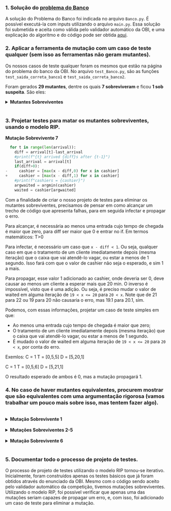 ### **1. Solução do [problema do Banco](https://olimpiada.ic.unicamp.br/pratique/p2/2012/f2/banco/)**

A solução do Problema do Banco foi indicada no arquivo `Banco.py`. É possível executá-la com inputs utilizando o arquivo `main.py`.
Essa solução foi submetida e aceita como válida pelo validador automático da OBI, e uma explicação do algoritmo e do código pode ser obtida [aqui](https://www.youtube.com/watch?v=loitd1Lt0Vo&feature=youtu.be&ab_channel=Rafah).

### **2. Aplicar a ferramenta de mutação com um caso de teste qualquer (sem isso as ferramentas não geram mutantes).**

Os nossos casos de teste qualquer foram os mesmos que estão na página do problema do banco da OBI. No arquivo `test_Banco.py`, são as funções `test_saida_correta_banco1` e `test_saida_correta_banco2`.

Foram gerados **29 mutantes**, dentre os quais **7 sobreviveram** e ficou **1 sob suspeita**. São eles:


<details>
  <summary><b>Mutantes Sobreviventes</b></summary>

  **Mutação Sobrevivente 1**
  ```python
    def banco(C, arrival, service):
      #perhaps sort arrival and service by arrival
  -   last_arrival = 0
  +   last_arrival = 1
      cashier = [0]*C
      waited = 0
      argwaited = 0
      count = 0
  ```
  **Mutação Sobrevivente 2**
  ```python
    def banco(C, arrival, service):
      #perhaps sort arrival and service by arrival
      last_arrival = 0
      cashier = [0]*C
  -   waited = 0
  +   waited = 1
      argwaited = 0
      count = 0
  ```
  **Mutação Sobrevivente 3**
  ```python
    def banco(C, arrival, service):
      #perhaps sort arrival and service by arrival
      last_arrival = 0
      cashier = [0]*C
  -   waited = 0
  +   waited = None
      argwaited = 0
      count = 0
  ```
  **Mutação Sobrevivente 4**
  ```python
    def banco(C, arrival, service):
      #perhaps sort arrival and service by arrival
      last_arrival = 0
      cashier = [0]*C
      waited = 0
  -   argwaited = 0
  +   argwaited = 1
      count = 0
  ```
  **Mutação Sobrevivente 5**
  ```python
    def banco(C, arrival, service):
      #perhaps sort arrival and service by arrival
      last_arrival = 0
      cashier = [0]*C
      waited = 0
  -   argwaited = 0
  +   argwaited = None
      count = 0
  ```
  **Mutação Sobrevivente 6**
  ```python
    for t in range(len(arrival)):
      diff = arrival[t]-last_arrival
      #print(f"{t} arrived {diff}s after {t-1}")
      last_arrival = arrival[t]
  -   if(diff>0):
  +   if(diff>=0):
        cashier = [max(x - diff,0) for x in cashier]
      #print(f"cashiers = {cashier}")
      argwaited = argmin(cashier)
      waited = cashier[argwaited]
  ```
  **Mutação Sobrevivente 7**
  ```python
    for t in range(len(arrival)):
      diff = arrival[t]-last_arrival
      #print(f"{t} arrived {diff}s after {t-1}")
      last_arrival = arrival[t]
      if(diff>0):
  -     cashier = [max(x - diff,0) for x in cashier]
  +     cashier = [max(x - diff,1) for x in cashier]
      #print(f"cashiers = {cashier}")
      argwaited = argmin(cashier)
      waited = cashier[argwaited]
  ```
  **Mutação Suspeita**
  ```python
    def argmin(a):
  -    return min(range(len(a)), key=lambda x : a[x])
  +    return min(range(len(a)), key=lambda x : None)
  
    def banco(C, arrival, service):
      #perhaps sort arrival and service by arrival
  ```
</details>
<br/>


### **3. Projetar testes para matar os mutantes sobreviventes, usando o modelo RIP.**

**Mutação Sobrevivente 7**
  ```python
    for t in range(len(arrival)):
      diff = arrival[t]-last_arrival
      #print(f"{t} arrived {diff}s after {t-1}")
      last_arrival = arrival[t]
      if(diff>0):
  -     cashier = [max(x - diff,0) for x in cashier]
  +     cashier = [max(x - diff,1) for x in cashier]
      #print(f"cashiers = {cashier}")
      argwaited = argmin(cashier)
      waited = cashier[argwaited]
  ```

Com a finalidade de criar o nosso projeto de testes para eliminar os mutantes sobreviventes, precisamos de pensar em como alcançar um trecho de código que apresenta falhas, para em seguida infectar e propagar o erro.

Para alcançar, é necessária ao menos uma entrada cujo tempo de chegada é maior que zero, para diff ser maior que 0 e entrar no if.
Em termos matemáticos: T>0

Para infectar, é necessário um caso que ```x - diff < 1```. Ou seja, qualquer caso em que o tratamento de um cliente imediatamente depois (mesma iteração) que o caixa que vai atendê-lo vagar, ou estar a menos de 1 segundo. Isso fará com que o valor de cashier não seja o esperado, e sim 1 a mais.

Para propagar, esse valor 1 adicionado ao cashier, onde deveria ser 0, deve causar ao menos um cliente a esperar mais que 20 min. O inverso é impossível, visto que é uma adição.
Ou seja, é preciso mudar o valor de waited em alguma iteração de ```19 < x <= 20``` para ```20 < x```. Note que de 21 para 22 ou 19 para 20 não causaria o erro, mas 19.1 para 20.1, sim.

Podemos, com essas informações, projetar um caso de teste simples em que:
* Ao menos uma entrada cujo tempo de chegada é maior que zero;
* O tratamento de um cliente imediatamente depois (mesma iteração) que o caixa que vai atendê-lo vagar, ou estar a menos de 1 segundo.
* É mudado o valor de waited em alguma iteração de ```19 < x <= 20``` para ```20 < x```, por conta do erro.

Exemlos:
C = 1
T = [0,5,5]
D = [5,20,1]

C = 1
T = [0,5,6]
D = [5,21,1]

O resultado esperado de ambos é 0, mas a mutação propagará 1.

### **4. No caso de haver mutantes equivalentes, procurem mostrar que são equivalentes com uma argumentação rigorosa (vamos trabalhar um pouco mais sobre isso, mas tentem fazer algo).**

<br/>
<details>
  <summary><b>Mutação Sobrevivente 1</b></summary>

  ```python
    def banco(C, arrival, service):
      #perhaps sort arrival and service by arrival
  -   last_arrival = 0
  +   last_arrival = 1
      cashier = [0]*C
      waited = 0
      argwaited = 0
  ```

  O único ponto do código que utilizar o valor mudado é a linha \`\`\`python diff = arrival\[t\] - last\_arrival\`\`\` , pois na linha imediatamente abaixo, o valor de last\_arrival é atribuído novamente, dessa vez a um valor da entrada. Logo, apenas na primeira iteração do for é executado o diff com last\_arrival modificado. Já que diff serve para decrementar cashier, e todos os seus valores já são zero nesse ponto, nada nunca acontece de diferente.
</details>
<br/>

<details>
  <summary><b>Mutações Sobreviventes 2-5</b></summary>

  ```python
    def banco(C, arrival, service):
      #perhaps sort arrival and service by arrival
      last_arrival = 0
      cashier = [0]*C
  -   waited = 0
  +   waited = 1
  +   waited = None
  -   argwaited = 0
  +   argwaited = 1
  +   argwaited = None
      count = 0
  ```

  Antes de serem usados, nas linhas abaixo, eles já são atribuídos a valores corretos nas duas linhas logo acima, e portanto nenhuma saída nunca será afetada.
  ```python
  if(waited>20):
      count += 1
  cashier[argwaited]+=(service[t])
  ```
  </details>
  </br>

<details>
  <summary><b>Mutação Sobrevivente 6</b></summary>

  ```python
    for t in range(len(arrival)):
      diff = arrival[t]-last_arrival
      #print(f"{t} arrived {diff}s after {t-1}")
      last_arrival = arrival[t]
  -   if(diff>0):
  +   if(diff>=0):
        cashier = [max(x - diff,0) for x in cashier]
      #print(f"cashiers = {cashier}")
      argwaited = argmin(cashier)
      waited = cashier[argwaited]
  ```

  Adiciono apenas o caso em que diff é 0. Porém, tudo que é feito dentro do if é subtrair diff de campos. Se ele for 0, nenhuma diferença aparecerá.
</details>
<br/>

### **5. Documentar todo o processo de projeto de testes.**

O processo de projeto de testes utilizando o modelo RIP tornou-se iterativo. Inicialmente, foram construídos apenas os testes básicos que já foram obtidos através do enunciado da OBI. Mesmo com o código sendo aceito pelo validador automático da competição, tivemos mutações sobreviventes. Utilizando o modelo RIP, foi possível verificar que apenas uma das mutações seriam capazes de propagar um erro, e, com isso, foi adicionado um caso de teste para eliminar a mutação.